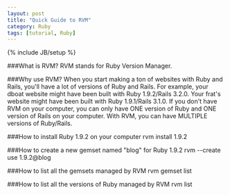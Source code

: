```yaml
---
layout: post
title: "Quick Guide to RVM"
category: Ruby
tags: [tutorial, Ruby]
---
```

{% include JB/setup %}

###What is RVM?
RVM stands for Ruby Version Manager.

###Why use RVM?
When you start making a ton of websites with Ruby and Rails, you'll have a lot
of versions of Ruby and Rails. For example, your dboat website might have been
built with Ruby 1.9.2/Rails 3.2.0. Your frat's website might have been built
with Ruby 1.9.1/Rails 3.1.0. If you don't have RVM on your computer, you can
only have ONE version of Ruby and ONE version of Rails on your computer.
With RVM, you can have MULTIPLE versions of Ruby/Rails.

###How to install Ruby 1.9.2 on your computer
    rvm install 1.9.2

###How to create a new gemset named "blog" for Ruby 1.9.2
    rvm --create use 1.9.2@blog

###How to list all the gemsets managed by RVM
    rvm gemset list

###How to list all the versions of Ruby managed by RVM
    rvm list
